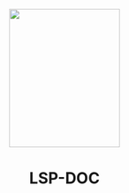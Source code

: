 <p align="center">
<img src="https://timgsa.baidu.com/timg?image&quality=80&size=b9999_10000&sec=1589914087054&di=f2606c65c1932ca8f20df4ebd9b3d275&imgtype=0&src=http%3A%2F%2Fcdn.duitang.com%2Fuploads%2Fitem%2F201510%2F11%2F20151011052650_rVmn8.jpeg" width="200" height="250"/>
</p>
<h1 align="center">LSP-DOC</h1>